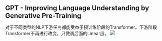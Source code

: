 # GPT - Improving Language Understanding by Generative Pre-Training


<div>
对于不同类型的NLP下游任务都能受益于预训练阶段的Transformer。下游阶段Transformer不再进行改变，只微调后面的Linear层。
<img src="/gpt1.jpg" w="80%" h="~"/>

</div>

<!--
这里给出了4种较为常见的NLP下游任务。
分类任务：给定一句话，判断其所属类别。（比如正负面评价）
蕴含任务：给定一段话和一个假设，判断前面的话有没有蕴含后面假设的东西。（例如a支付了b薪水,假设是a雇佣b，那么可以说前面的话是支持这个假设的）那就是可以判断这个两个文本的关系分类。是一个分类任务
相似任务：给两句话，问这两个句子是否是相似的。他将两个句子拼接，然后计算后是否相似这个二分类问题
多选择任务：对于N问题每个问题有一个答案，计算每个问题的答案的一个置信度的标量。最后softmax得到这个答案。
需要注意的是这里引入了一些在预训练阶段没有输入过的标记 [start] [extract] [delim] 这些分割符，不过微调的linear会编码他们。
 -->

<style>
h1 {
  font-size: 21px !important;
}
</style>
